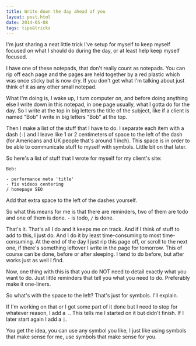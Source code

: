 ```yaml
---
title: Write down the day ahead of you
layout: post.html
date: 2014-05-08
tags: tips&tricks
---
```


I'm just sharing a neat little trick I've setup for myself to keep myself
focused on what I should do during the day, or at least help keep myself
focused.

I have one of these notepads, that don't really count as notepads.  You can rip
off each page and the pages are held together by a red plastic which was once
sticky but is now dry. If you don't get what I'm talking about just think of it
as any other small notepad.

What I'm doing is, I wake up, I turn computer on, and before doing anything else
I write down in this notepad, in one page usually, what I gotta do for the day.
So I write at the top in big letters the title of the subject, like if a client
is named "Bob" I write in big letters "Bob" at the top.

Then I make a list of the stuff that I have to do. I separate each item with a
dash (`-`) and I leave like 1 or 2 centimeters of space to the left of the dash
(for Americans and UK people that's around 1 inch).  This space is in order to
be able to communicate stuff to myself with symbols.  Little bit on that later.

So here's a list of stuff that I wrote for myself for my client's site:

```
Bob:

- performance meta 'title'
- fix videos centering
/ homepage SEO
```

Add that extra space to the left of the dashes yourself.

So what this means for me is that there are reminders, two of them are todo and
one of them is done. `-` is todo, `/` is done.

That's it.  That's all I do and it keeps me on track.  And if I think of stuff
to add to this, I just do.  And I do it by least time-consuming to most
time-consuming.  At the end of the day I just rip this page off, or scroll to
the next one, if there's something leftover I write in the page for tomorrow.
This of course can be done, before or after sleeping.  I tend to do before, but
after works just as well I find.

Now, one thing with this is that you do NOT need to detail exactly what you want
to do.  Just little reminders that tell you what you need to do.  Preferably
make it one-liners.

So what's with the space to the left?  That's just for symbols.  I'll explain.

If I'm working on that or I got some part of it done but I need to stop for
whatever reason, I add a `.`.  This tells me I started on it but didn't finish.
If I later start again I add a `|`.

You get the idea, you can use any symbol you like, I just like using symbols
that make sense for me, use symbols that make sense for you.
